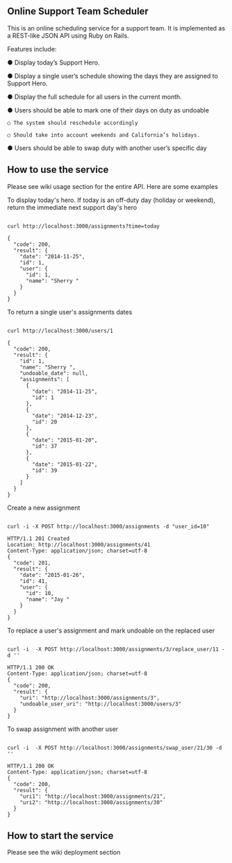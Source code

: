 <h2>Online Support Team Scheduler</h2>

This is an online scheduling service for a support team. It is implemented as a REST-like JSON API using Ruby on Rails.

Features include:

● Display today’s Support Hero.

● Display a single user’s schedule showing the days they are assigned to Support Hero.

● Display the full schedule for all users in the current month.

● Users should be able to mark one of their days on duty as undoable

    ○ The system should reschedule accordingly

    ○ Should take into account weekends and California’s holidays.

● Users should be able to swap duty with another user’s specific day

<h2>How to use the service</h2>
Please see wiki usage section for the entire API.   Here are some examples


To display today's hero.  If today is an off-duty day (holiday or weekend), return the immediate next support day's hero
<pre><code>
curl http://localhost:3000/assignments?time=today

{
  "code": 200,
  "result": {
    "date": "2014-11-25",
    "id": 1,
    "user": {
      "id": 1,
      "name": "Sherry "
    }
  }
}
</pre></code>

To return a single user's assignments dates
<pre><code>
curl http://localhost:3000/users/1

{
  "code": 200,
  "result": {
    "id": 1,
    "name": "Sherry ",
    "undoable_date": null,
    "assignments": [
      {
        "date": "2014-11-25",
        "id": 1
      },
      {
        "date": "2014-12-23",
        "id": 20
      },
      {
        "date": "2015-01-20",
        "id": 37
      },
      {
        "date": "2015-01-22",
        "id": 39
      }
    ]
  }
}
</pre></code>

Create a new assignment
<pre><code>
curl -i -X POST http://localhost:3000/assignments -d "user_id=10"

HTTP/1.1 201 Created
Location: http://localhost:3000/assignments/41
Content-Type: application/json; charset=utf-8
{
  "code": 201,
  "result": {
    "date": "2015-01-26",
    "id": 41,
    "user": {
      "id": 10,
      "name": "Jay "
    }
  }
}
</pre></code>

To replace a user's assignment and mark undoable on the replaced user
<pre><code>
curl -i  -X POST http://localhost:3000/assignments/3/replace_user/11 -d ''

HTTP/1.1 200 OK
Content-Type: application/json; charset=utf-8
{
  "code": 200,
  "result": {
    "uri": "http://localhost:3000/assignments/3",
    "undoable_user_uri": "http://localhost:3000/users/3"
  }
}
</pre></code>

To swap assignment with another user
<pre><code>
curl -i  -X POST http://localhost:3000/assignments/swap_user/21/30 -d ''

HTTP/1.1 200 OK
Content-Type: application/json; charset=utf-8
{
  "code": 200,
  "result": {
    "uri1": "http://localhost:3000/assignments/21",
    "uri2": "http://localhost:3000/assignments/30"
  }
}
</pre></code>

<h2>How to start the service</h2>
Please see the wiki deployment section
